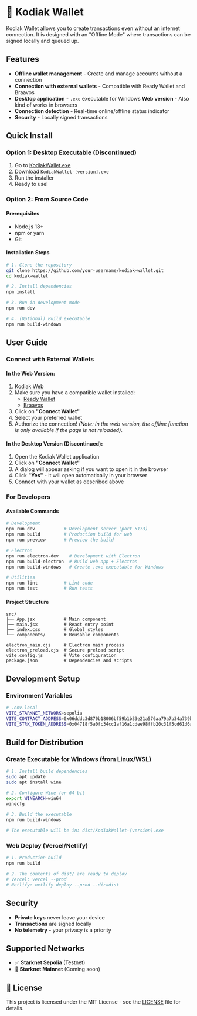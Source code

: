 # 🐻 Kodiak Wallet

Kodiak Wallet allows you to create transactions even without an internet connection. It is designed with an "Offline Mode" where transactions can be signed locally and queued up.

## Features

  - **Offline wallet management** - Create and manage accounts without a connection
  - **Connection with external wallets** - Compatible with Ready Wallet and Braavos
  - **Desktop application** - `.exe` executable for Windows
    **Web version** - Also kind of works in browsers
  - **Connection detection** - Real-time online/offline status indicator
  - **Security** - Locally signed transactions

## Quick Install

### Option 1: Desktop Executable (Discontinued)

1.  Go to [KodiakWallet.exe](https://drive.google.com/file/d/1Pn_jKbMEvOsu-QQXXBi4vntlvBzl-WsU/view?usp=sharing)
2.  Download `KodiakWallet-[version].exe`
3.  Run the installer
4.  Ready to use\!

### Option 2: From Source Code

#### Prerequisites

  - Node.js 18+
  - npm or yarn
  - Git

#### Installation Steps

```bash
# 1. Clone the repository
git clone https://github.com/your-username/kodiak-wallet.git
cd kodiak-wallet

# 2. Install dependencies
npm install

# 3. Run in development mode
npm run dev

# 4. (Optional) Build executable
npm run build-windows
```

## User Guide

### Connect with External Wallets

#### In the Web Version:

1.  [Kodiak Web]([https://kodiak-wallet.vercel.app/](https://kodiakwallet.vercel.app/))
2.  Make sure you have a compatible wallet installed:
      - [Ready Wallet](https://chromewebstore.google.com/detail/ready-wallet-formerly-arg/dlcobpjiigpikoobohmabehhmhfoodbb)
      - [Braavos](https://chromewebstore.google.com/detail/braavos-bitcoin-starknet/jnlgamecbpmbajjfhmmmlhejkemejdma)
3.  Click on **"Connect Wallet"**
4.  Select your preferred wallet
5.  Authorize the connection\!
*(Note: In the web version, the offline function is only available if the page is not reloaded)*.

#### In the Desktop Version (Discontinued):

1.  Open the Kodiak Wallet application
2.  Click on **"Connect Wallet"**
3.  A dialog will appear asking if you want to open it in the browser
4.  Click **"Yes"** - it will open automatically in your browser
5.  Connect with your wallet as described above

### For Developers

#### Available Commands

```bash
# Development
npm run dev           # Development server (port 5173)
npm run build         # Production build for web
npm run preview       # Preview the build

# Electron
npm run electron-dev    # Development with Electron
npm run build-electron  # Build web app + Electron
npm run build-windows   # Create .exe executable for Windows

# Utilities
npm run lint          # Lint code
npm run test          # Run tests
```

#### Project Structure

```
src/
├── App.jsx           # Main component
├── main.jsx          # React entry point
├── index.css         # Global styles
└── components/       # Reusable components

electron_main.cjs     # Electron main process
electron_preload.cjs  # Secure preload script
vite.config.js        # Vite configuration
package.json          # Dependencies and scripts
```

## Development Setup

### Environment Variables

```bash
# .env.local
VITE_STARKNET_NETWORK=sepolia
VITE_CONTRACT_ADDRESS=0x06dddc3d870b18006bf59b1b33e21a576aa79a7b34a739ba04f2699c3da25173
VITE_STRK_TOKEN_ADDRESS=0x04718f5a0fc34cc1af16a1cdee98ffb20c31f5cd61d6ab07201858f4287c938d
```

## Build for Distribution

### Create Executable for Windows (from Linux/WSL)

```bash
# 1. Install build dependencies
sudo apt update
sudo apt install wine

# 2. Configure Wine for 64-bit
export WINEARCH=win64
winecfg

# 3. Build the executable
npm run build-windows

# The executable will be in: dist/KodiakWallet-[version].exe
```

### Web Deploy (Vercel/Netlify)

```bash
# 1. Production build
npm run build

# 2. The contents of dist/ are ready to deploy
# Vercel: vercel --prod
# Netlify: netlify deploy --prod --dir=dist
```

## Security

  - **Private keys** never leave your device
  - **Transactions** are signed locally
  - **No telemetry** - your privacy is a priority

## Supported Networks

  - ✅ **Starknet Sepolia** (Testnet)
  - 🔄 **Starknet Mainnet** (Coming soon)

## 📜 License

This project is licensed under the MIT License - see the [LICENSE](https://www.google.com/search?q=LICENSE) file for details.
